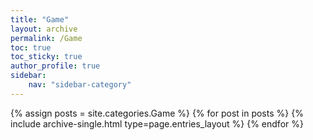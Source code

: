 ```yaml
---
title: "Game"
layout: archive
permalink: /Game
toc: true
toc_sticky: true
author_profile: true
sidebar:
    nav: "sidebar-category"
---
```



{% assign posts = site.categories.Game %}
{% for post in posts %} {% include archive-single.html type=page.entries_layout %} {% endfor %}